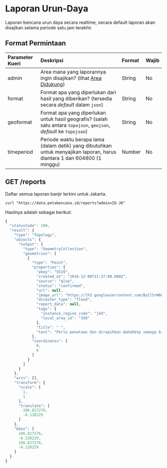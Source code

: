 # Laporan Urun-Daya

Laporan bencana urun daya secara realtime, secara default laporan akan disajikan selama periode satu jam terakhir.

## Format Permintaan

| Parameter Kueri | Deskripsi | Format | Wajib |
| :--- | :--- | :--- | :--- |
| admin | Area mana yang laporannya ingin disajikan? \(lihat [Area Didukung](https://docs.petabencana.id/general/area-didukung)\) | String | No |
| format | Format apa yang diperlukan dari hasil yang diberikan? \(tersedia secara _default_ dalam `json`\) | String | No |
| geoformat | Format apa yang diperlukan untuk hasil geografis? \(salah satu antara `topojson`, `geojson`, _default_ ke `topojson`\) | String | No |
| timeperiod | Periode waktu berapa lama \(dalam detik\) yang dibutuhkan untuk menyajikan laporan, harus diantara 1 dan 604800 \(1 minggu\) | Number | No |

## GET /reports

Daftar semua laporan banjir terkini untuk Jakarta.

```text
curl "https://data.petabencana.id/reports?admin=ID-JK"
```

Hasilnya adalah sebagai berikut:

```javascript
{
  "statusCode": 200,
  "result": {
    "type": "Topology",
    "objects": {
      "output": {
        "type": "GeometryCollection",
        "geometries": [
          {
            "type": "Point",
            "properties": {
              "pkey": "5519",
              "created_at": "2016-12-09T21:37:00.000Z",
              "source": "qlue",
              "status": "confirmed",
              "url": null,
              "image_url": "https://lh3.googleusercontent.com/ByClSrW6QhFkBxUhZo0rFt6eiVdvnEHisSzsgjaC9KxdGAQ6CYksTZRA1rcNP9cBGZiv6s4Vp5D8NzkAjPyrBs6c6R4h=s480-c",
              "disaster_type": "flood",
              "report_data": null,
              "tags": {
                "instance_region_code": "jbd",
                "local_area_id": "350"
              },
              "title": " ",
              "text": "Perlu penataan dan dirapihkan @ahokbtp semoga bisa lbh baik, bersih dan teratur"
            },
            "coordinates": [
              0,
              0
            ]
          }
        ]
      }
    },
    "arcs": [],
    "transform": {
      "scale": [
        1,
        1
      ],
      "translate": [
        106.817276,
        -6.138229
      ]
    },
    "bbox": [
      106.817276,
      -6.138229,
      106.817276,
      -6.138229
    ]
  }
}
```


